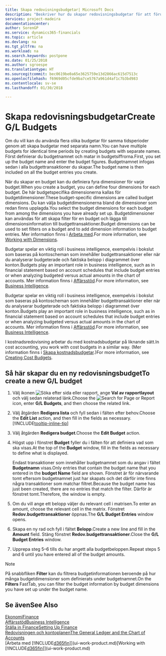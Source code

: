 ```yaml
---
title: Skapa redovisningsbudgetar| Microsoft Docs
description: "Beskriver hur du skapar redovisningsbudgetar för att förutse olika ekonomiska aktiviteter och koppla dimensioner för affärssystemet."
services: project-madeira
documentationcenter: 
author: SorenGP
ms.service: dynamics365-financials
ms.topic: article
ms.devlang: na
ms.tgt_pltfrm: na
ms.workload: na
ms.search.keywords: postpone
ms.date: 01/25/2018
ms.author: sgroespe
ms.translationtype: HT
ms.sourcegitcommit: bec0619be0a65e3625759e13d2866ac615d7513c
ms.openlocfilehash: f6969d05cfde9ba7ce5767a961d4af1c7b3bd983
ms.contentlocale: sv-se
ms.lasthandoff: 01/30/2018

---
```

# <a name="create-gl-budgets"></a><span data-ttu-id="36905-103">Skapa redovisningsbudgetar</span><span class="sxs-lookup"><span data-stu-id="36905-103">Create G/L Budgets</span></span>
<span data-ttu-id="36905-104">Om du vill kan du använda flera olika budgetar för samma tidsperioder genom att skapa budgetar med separata namn.</span><span class="sxs-lookup"><span data-stu-id="36905-104">You can have multiple budgets for identical time periods by creating budgets with separate names.</span></span> <span data-ttu-id="36905-105">Först definierar du budgetnamnet och matar in budgetsiffrorna.</span><span class="sxs-lookup"><span data-stu-id="36905-105">First, you set up the budget name and enter the budget figures.</span></span> <span data-ttu-id="36905-106">Budgetnamnet infogas sedan i alla budgettransaktioner du skapar.</span><span class="sxs-lookup"><span data-stu-id="36905-106">The budget name is then included on all the budget entries you create.</span></span>  

 <span data-ttu-id="36905-107">När du skapar en budget kan du definiera fyra dimensioner för varje budget.</span><span class="sxs-lookup"><span data-stu-id="36905-107">When you create a budget, you can define four dimensions for each budget.</span></span> <span data-ttu-id="36905-108">De här budgetspecifika dimensionerna kallas för budgetdimensioner.</span><span class="sxs-lookup"><span data-stu-id="36905-108">These budget-specific dimensions are called budget dimensions.</span></span> <span data-ttu-id="36905-109">Du kan välja budgetdimensionerna bland de dimensioner som redan finns upplagda.</span><span class="sxs-lookup"><span data-stu-id="36905-109">You select the budget dimensions for each budget from among the dimensions you have already set up.</span></span> <span data-ttu-id="36905-110">Budgetdimensioner kan användas för att skapa filter för en budget och lägga till dimensionsinformation till budgettransaktioner.</span><span class="sxs-lookup"><span data-stu-id="36905-110">Budget dimensions can be used to set filters on a budget and to add dimension information to budget entries.</span></span> <span data-ttu-id="36905-111">Mer information finns i [Arbeta med](finance-dimensions.md).</span><span class="sxs-lookup"><span data-stu-id="36905-111">For more information, see [Working with Dimensions](finance-dimensions.md).</span></span>

 <span data-ttu-id="36905-112">Budgetar spelar en viktig roll i business intelligence, exempelvis i bokslut som baseras på kontoscheman som innehåller budgettransaktioner eller när du analyserar budgeterade och faktiska belopp i diagrammet över konton.</span><span class="sxs-lookup"><span data-stu-id="36905-112">Budgets play an important role in business intelligence, such as in financial statement based on account schedules that include budget entries or when analyzing budgeted versus actual amounts in the chart of accounts.</span></span> <span data-ttu-id="36905-113">Mer information finns i [Affärsstöd](bi.md).</span><span class="sxs-lookup"><span data-stu-id="36905-113">For more information, see [Business Intelligence](bi.md).</span></span>

 <span data-ttu-id="36905-114">Budgetar spelar en viktig roll i business intelligence, exempelvis i bokslut som baseras på kontoscheman som innehåller budgettransaktioner eller när du analyserar budgeterade och faktiska belopp i diagrammet över konton.</span><span class="sxs-lookup"><span data-stu-id="36905-114">Budgets play an important role in business intelligence, such as in financial statement based on account schedules that include budget entries or when analyzing budgeted versus actual amounts in the chart of accounts.</span></span> <span data-ttu-id="36905-115">Mer information finns i [Affärsstöd](bi.md).</span><span class="sxs-lookup"><span data-stu-id="36905-115">For more information, see [Business Intelligence](bi.md).</span></span>

<span data-ttu-id="36905-116">I kostnadsredovisning arbetar du med kostnadsbudgetar på liknande sätt.</span><span class="sxs-lookup"><span data-stu-id="36905-116">In cost accounting, you work with cost budgets in a similar way.</span></span> <span data-ttu-id="36905-117">(Mer information finns i [Skapa kostnadsbudgetar](finance-create-cost-budgets.md).)</span><span class="sxs-lookup"><span data-stu-id="36905-117">For more information, see [Creating Cost Budgets](finance-create-cost-budgets.md).</span></span>    

## <a name="to-create-a-new-gl-budget"></a><span data-ttu-id="36905-118">Så här skapar du en ny redovisningsbudget</span><span class="sxs-lookup"><span data-stu-id="36905-118">To create a new G/L budget</span></span>  
1. <span data-ttu-id="36905-119">Välj ikonen ![Söka efter sida eller rapport](media/ui-search/search_small.png "Ikonen Söka efter sida eller rapport"), ange **Val av rapportlayout** och välj sedan relaterad länk.</span><span class="sxs-lookup"><span data-stu-id="36905-119">Choose the ![Search for Page or Report](media/ui-search/search_small.png "Search for Page or Report icon") icon, enter **G/L Budgets**, and then choose the related link.</span></span>  
2. <span data-ttu-id="36905-120">Välj åtgärden **Redigera lista** och fyll sedan i fälten efter behov.</span><span class="sxs-lookup"><span data-stu-id="36905-120">Choose the **Edit List** action, and then fill in the fields as necessary.</span></span> [!INCLUDE[tooltip-inline-tip](includes/tooltip-inline-tip_md.md)]  
3. <span data-ttu-id="36905-121">Välj åtgärden **Redigera budget**.</span><span class="sxs-lookup"><span data-stu-id="36905-121">Choose the **Edit Budget** action.</span></span>
4. <span data-ttu-id="36905-122">Högst upp i fönstret **Budget** fyller du i fälten för att definiera vad som ska visas.</span><span class="sxs-lookup"><span data-stu-id="36905-122">At the top of the **Budget** window, fill in the fields as necessary to define what is displayed.</span></span>  

    <span data-ttu-id="36905-123">Endast transaktioner som innehåller budgetnamnet som du angav i fältet **Budgetnamn** visas.</span><span class="sxs-lookup"><span data-stu-id="36905-123">Only entries that contain the budget name that you entered in the **budget Name** field are shown.</span></span> <span data-ttu-id="36905-124">Fönstret är för närvarande tomt eftersom budgetnamnet just har skapats och det därför inte finns några transaktioner som matchar filtret.</span><span class="sxs-lookup"><span data-stu-id="36905-124">Because the budget name has just been created, there are no entries that match the filter.</span></span> <span data-ttu-id="36905-125">Därför är fönstret tomt.</span><span class="sxs-lookup"><span data-stu-id="36905-125">Therefore, the window is empty.</span></span>  
5. <span data-ttu-id="36905-126">Om du vill ange ett belopp väljer du relevant cell i matrisen.</span><span class="sxs-lookup"><span data-stu-id="36905-126">To enter an amount, choose the relevant cell in the matrix.</span></span> <span data-ttu-id="36905-127">Fönstret **Redov.budgettransaktioner** öppnas.</span><span class="sxs-lookup"><span data-stu-id="36905-127">The **G/L Budget Entries** window opens.</span></span>  
6. <span data-ttu-id="36905-128">Skapa en ny rad och fyll i fältet **Belopp**.</span><span class="sxs-lookup"><span data-stu-id="36905-128">Create a new line and fill in the **Amount** field.</span></span> <span data-ttu-id="36905-129">Stäng fönstret **Redov.budgettransaktioner**.</span><span class="sxs-lookup"><span data-stu-id="36905-129">Close the **G/L Budget Entries** window.</span></span>  
7. <span data-ttu-id="36905-130">Upprepa steg 5–6 tills du har angett alla budgetbeloppen.</span><span class="sxs-lookup"><span data-stu-id="36905-130">Repeat steps 5 and 6 until you have entered all of the budget amounts.</span></span>  

> [!NOTE]  
>  <span data-ttu-id="36905-131">På snabbfliken **Filter** kan du filtrera budgetinformationen beroende på hur många budgetdimensioner som definierats under budgetnamnet.</span><span class="sxs-lookup"><span data-stu-id="36905-131">On the **Filters** FastTab, you can filter the budget information by budget dimensions you have set up under the budget name.</span></span>   

## <a name="see-also"></a><span data-ttu-id="36905-132">Se även</span><span class="sxs-lookup"><span data-stu-id="36905-132">See Also</span></span>
[<span data-ttu-id="36905-133">Ekonomi</span><span class="sxs-lookup"><span data-stu-id="36905-133">Finance</span></span>](finance.md)  
[<span data-ttu-id="36905-134">Affärsstöd</span><span class="sxs-lookup"><span data-stu-id="36905-134">Business Intelligence</span></span>](bi.md)  
[<span data-ttu-id="36905-135">Ställa in Finance</span><span class="sxs-lookup"><span data-stu-id="36905-135">Setting Up Finance</span></span>](finance-setup-finance.md)  
[<span data-ttu-id="36905-136">Redovisningen och kontoplanen</span><span class="sxs-lookup"><span data-stu-id="36905-136">The General Ledger and the Chart of Accounts</span></span>](finance-general-ledger.md)  
<span data-ttu-id="36905-137">[Arbeta med [!INCLUDE[d365fin](includes/d365fin_md.md)]](ui-work-product.md)</span><span class="sxs-lookup"><span data-stu-id="36905-137">[Working with [!INCLUDE[d365fin](includes/d365fin_md.md)]](ui-work-product.md)</span></span>  


